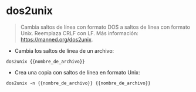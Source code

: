 # dos2unix

> Cambia saltos de línea con formato DOS a saltos de línea con formato Unix.
> Reemplaza CRLF con LF.
> Más información: <https://manned.org/dos2unix>.

- Cambia los saltos de línea de un archivo:

`dos2unix {{nombre_de_archivo}}`

- Crea una copia con saltos de línea en formato Unix:

`dos2unix -n {{nombre_de_archivo}} {{nombre_de_archivo}}`
